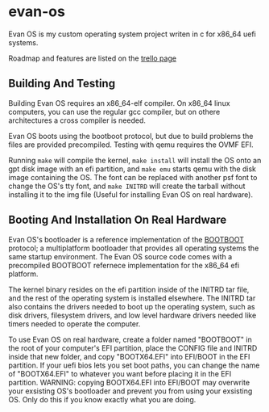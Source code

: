 # evan-os
Evan OS is my custom operating system project writen in c for x86_64 uefi systems.

Roadmap and features are listed on the [trello page](https://trello.com/b/62egCB1G/evan-os-devlopment-board) 

## Building And Testing

Building Evan OS requires an x86_64-elf compiler. On x86_64 linux computers, you can use the regular gcc compiler, but on othere architectures a cross compiler is needed. 

Evan OS boots using the bootboot protocol, but due to build problems the files are provided precompiled. Testing with qemu requires the OVMF EFI.

Running `make` will compile the kernel, `make install` will install the OS onto an gpt disk image with an efi partition, and `make emu` starts qemu with the disk image containing the OS. The font can be replaced with another psf font to change the OS's tty font, and `make INITRD` will create the tarball without installing it to the img file (Useful for installing Evan OS on real hardware).

## Booting And Installation On Real Hardware

Evan OS's bootloader is a reference implementation of the [BOOTBOOT](https://gitlab.com/bztsrc/bootboot) protocol; a multiplatform bootloader that provides all operating systems the same startup environment. The Evan OS source code comes with a precompiled BOOTBOOT refernece implementation for the x86_64 efi platform. 

The kernel binary resides on the efi partition inside of the INITRD tar file, and the rest of the operating system is installed elsewhere. The INITRD tar also contains the drivers needed to boot up the operating system, such as disk drivers, filesystem drivers, and low level hardware drivers needed like timers needed to operate the computer.

To use Evan OS on real hardware, create a folder named "BOOTBOOT" in the root of your computer's EFI partition, place the CONFIG file and INITRD inside that new folder, and copy "BOOTX64.EFI" into EFI/BOOT in the EFI partition. If your uefi bios lets you set boot paths, you can change the name of "BOOTX64.EFI" to whatever you want before placing it in the EFI partition.
WARNING: copying BOOTX64.EFI into EFI/BOOT may overwrite your exsisting OS's bootloader and prevent you from using your exsisting OS. Only do this if you know exactly what you are doing.
